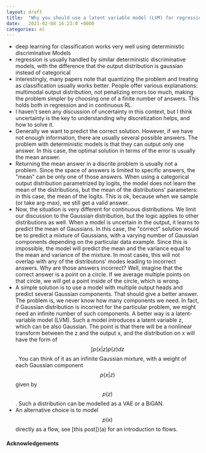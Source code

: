 ```yaml
---
layout: draft
title:  "Why you should use a latent variable model (LVM) for regression problems?"
date:   2021-02-08 16:23:0 +0000
categories: ml
---
```

- deep learning for classification works very well using deterministic discriminative Models
- regression is usually handled by similar deterministic discriminative models, with the difference that the output distribution is gaussian instead of categorical
- interestingly, many papers note that quantizing the problem and treating as classification usually works better. People offer various explanations: multimodal output distribution, not penalizing errors too much, making the problem simpler by choosing one of a finite number of answers. This holds both in regression and in continuous RL.
- I haven't seen any discussion of uncertainty in this context, but I think uncertainty is the key to understanding why discretization helps, and how to solve it.
- Generally we want to predict the correct solution. However, if we have not enough information, there are usually several possible answers. The problem with deterministic models is that they can output only one answer. In this case, the optimal solution in terms of the error is usually the mean answer.
- Returning the mean answer in a discrite problem is usually not a problem. Since the space of answers is limited to specific answers, the "mean" can be only one of those answers. When using a categorical output distribution parametrized by logits, the model does not learn the mean of the distributions, but the mean of the distributions' parameters: in this case, the mean of the logits. This is ok, because when we sample (or take arg-max), we still get a valid answer.
- Now, the situation is very different for continuous distributions. We limit our discussion to the Gaussian distribution, but the logic applies to other distributions as well. When a model is uncertain in the output, it learns to predict the mean of Gaussians. In this case, the "correct" solution would be to predict a mixture of Gaussians, with a varying number of Gaussian components depending on the particular data example. Since this is impossible, the model will predict the mean and the variance equal to the mean and variance of the mixture. In most cases, this will not overlap with any of the distributons' modes leading to incorrect answers. Why are those answers incorrect? Well, imagine that the correct answer is a point on a circle. If we average multiple points on that circle, we will get a point inside of the circle, which is wrong.
- A simple solution is to use a model with multiple output heads and predict several Gaussian components. That should give a better answer. The problem is, we never know how many components we need. In fact, if Gaussian distribution is incorrect for the particular problem, we might need an infinite number of such components. A better way is a latent-variable model (LVM). Such a model introduces a latent variable z, which can be also Gaussian. The point is that there will be a nonlinear transform between the z and the output x, and the distribution on x will have the form of $$\int p(x|z)p(z) dz$$. You can think of it as an infinite Gaussian mixture, with a weight of each Gaussian component $$p(x|z)$$ given by $$p(z)$$. Such a distribution can be modelled as a VAE or a BiGAN.
- An alternative choice is to model $$p(x)$$ directly as a flow, see [this post])(a) for an introduction to flows.


#### Acknowledgements
